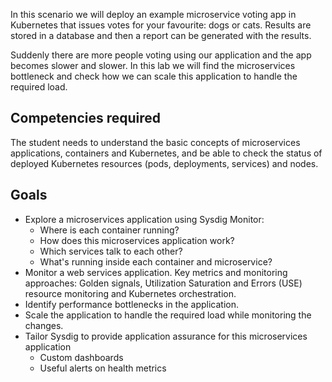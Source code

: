 In this scenario we will deploy an example microservice voting app in Kubernetes that issues votes for your favourite: dogs or cats. Results are stored in a database and then a report can be generated with the results.

Suddenly there are more people voting using our application and the app becomes slower and slower. In this lab we will find the microservices bottleneck and check how we can scale this application to handle the required load.

Competencies required
---------------------

The student needs to understand the basic concepts of microservices applications, containers and Kubernetes, and be able to check the status of deployed Kubernetes resources (pods, deployments, services) and nodes.

Goals
-----

- Explore a microservices application using Sysdig Monitor:
  - Where is each container running?
  - How does this microservices application work?
  - Which services talk to each other?
  - What's running inside each container and microservice?
- Monitor a web services application. Key metrics and monitoring approaches: Golden signals, Utilization Saturation and Errors (USE) resource monitoring and Kubernetes orchestration.
- Identify performance bottlenecks in the application.
- Scale the application to handle the required load while monitoring the changes.
- Tailor Sysdig to provide application assurance for this microservices application
  - Custom dashboards
  - Useful alerts on health metrics
